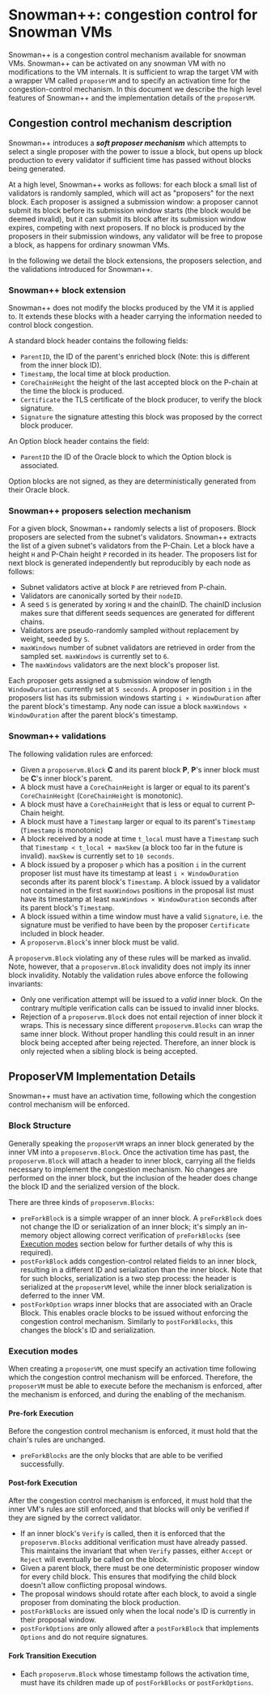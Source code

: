 # Snowman++: congestion control for Snowman VMs

Snowman++ is a congestion control mechanism available for snowman VMs. Snowman++ can be activated on any snowman VM with no modifications to the VM internals. It is sufficient to wrap the target VM with a wrapper VM called `proposerVM` and to specify an activation time for the congestion-control mechanism. In this document we describe the high level features of Snowman++ and the implementation details of the `proposerVM`.

## Congestion control mechanism description

Snowman++ introduces a **_soft proposer mechanism_** which attempts to select a single proposer with the power to issue a block, but opens up block production to every validator if sufficient time has passed without blocks being generated.

At a high level, Snowman++ works as follows: for each block a small list of validators is randomly sampled, which will act as "proposers" for the next block. Each proposer is assigned a submission window: a proposer cannot submit its block before its submission window starts (the block would be deemed invalid), but it can submit its block after its submission window expires, competing with next proposers. If no block is produced by the proposers in their submission windows, any validator will be free to propose a block, as happens for ordinary snowman VMs.

In the following we detail the block extensions, the proposers selection, and the validations introduced for Snowman++.

### Snowman++ block extension

Snowman++ does not modify the blocks produced by the VM it is applied to. It extends these blocks with a header carrying the information needed to control block congestion.

A standard block header contains the following fields:

- `ParentID`, the ID of the parent's enriched block (Note: this is different from the inner block ID).
- `Timestamp`, the local time at block production.
- `CoreChainHeight` the height of the last accepted block on the P-chain at the time the block is produced.
- `Certificate` the TLS certificate of the block producer, to verify the block signature.
- `Signature` the signature attesting this block was proposed by the correct block producer.

An Option block header contains the field:

- `ParentID` the ID of the Oracle block to which the Option block is associated.

Option blocks are not signed, as they are deterministically generated from their Oracle block.

### Snowman++ proposers selection mechanism

For a given block, Snowman++ randomly selects a list of proposers. Block proposers are selected from the subnet's validators. Snowman++ extracts the list of a given subnet's validators from the P-Chain. Let a block have a height `H` and P-Chain height `P` recorded in its header. The proposers list for next block is generated independently but reproducibly by each node as follows:

- Subnet validators active at block `P` are retrieved from P-chain.
- Validators are canonically sorted by their `nodeID`.
- A seed `S` is generated by xoring `H` and the chainID. The chainID inclusion makes sure that different seeds sequences are generated for different chains.
- Validators are pseudo-randomly sampled without replacement by weight, seeded by `S`.
- `maxWindows` number of subnet validators are retrieved in order from the sampled set. `maxWindows` is currently set to `6`.
- The `maxWindows` validators are the next block's proposer list.

Each proposer gets assigned a submission window of length `WindowDuration`. currently set at `5 seconds`.
A proposer in position `i` in the proposers list has its submission windows starting `i × WindowDuration` after the parent block's timestamp. Any node can issue a block `maxWindows × WindowDuration` after the parent block's timestamp.

### Snowman++ validations

The following validation rules are enforced:

- Given a `proposervm.Block` **C** and its parent block **P**, **P**'s inner block must be **C**'s inner block's parent.
- A block must have a `CoreChainHeight` is larger or equal to its parent's `CoreChainHeight` (`CoreChainHeight` is monotonic).
- A block must have a `CoreChainHeight` that is less or equal to current P-Chain height.
- A block must have a `Timestamp` larger or equal to its parent's `Timestamp` (`Timestamp` is monotonic)
- A block received by a node at time `t_local` must have a `Timestamp` such that `Timestamp < t_local + maxSkew` (a block too far in the future is invalid). `maxSkew` is currently set to `10 seconds`.
- A block issued by a proposer `p` which has a position `i` in the current proposer list must have its timestamp at least `i × WindowDuration` seconds after its parent block's `Timestamp`. A block issued by a validator not contained in the first `maxWindows` positions in the proposal list must have its timestamp at least `maxWindows × WindowDuration` seconds after its parent block's `Timestamp`.
- A block issued within a time window must have a valid `Signature`, i.e. the signature must be verified to have been by the proposer `Certificate` included in block header.
- A `proposervm.Block`'s inner block must be valid.

A `proposervm.Block` violating any of these rules will be marked as invalid. Note, however, that a `proposervm.Block` invalidity does not imply its inner block invalidity. Notably the validation rules above enforce the following invariants:

- Only one verification attempt will be issued to a _valid_ inner block. On the contrary multiple verification calls can be issued to invalid inner blocks.
- Rejection of a `proposervm.Block` does not entail rejection of inner block it wraps. This is necessary since different `proposervm.Blocks` can wrap the same inner block. Without proper handling this could result in an inner block being accepted after being rejected. Therefore, an inner block is only rejected when a sibling block is being accepted.

## ProposerVM Implementation Details

Snowman++ must have an activation time, following which the congestion control mechanism will be enforced.

### Block Structure

Generally speaking the `proposerVM` wraps an inner block generated by the inner VM into a `proposervm.Block`. Once the activation time has past, the `proposervm.Block` will attach a header to inner block, carrying all the fields necessary to implement the congestion mechanism. No changes are performed on the inner block, but the inclusion of the header does change the block ID and the serialized version of the block.

There are three kinds of `proposervm.Blocks`:

- `preForkBlock` is a simple wrapper of an inner block. A `preForkBlock` does not change the ID or serialization of an inner block; it's simply an in-memory object allowing correct verification of `preForkBlocks` (see [Execution modes](#execution-modes) section below for further details of why this is required).
- `postForkBlock` adds congestion-control related fields to an inner block, resulting in a different ID and serialization than the inner block. Note that for such blocks, serialization is a two step process: the header is serialized at the `proposerVM` level, while the inner block serialization is deferred to the inner VM.
- `postForkOption` wraps inner blocks that are associated with an Oracle Block. This enables oracle blocks to be issued without enforcing the congestion control mechanism. Similarly to `postForkBlocks`, this changes the block's ID and serialization.

### Execution modes

When creating a `proposerVM`, one must specify an activation time following which the congestion control mechanism will be enforced. Therefore, the `proposerVM` must be able to execute before the mechanism is enforced, after the mechanism is enforced, and during the enabling of the mechanism.

#### Pre-fork Execution

Before the congestion control mechanism is enforced, it must hold that the chain's rules are unchanged.

- `preForkBlocks` are the only blocks that are able to be verified successfully.

#### Post-fork Execution

After the congestion control mechanism is enforced, it must hold that the inner VM's rules are still enforced, and that blocks will only be verified if they are signed by the correct validator.

- If an inner block's `Verify` is called, then it is enforced that the `proposervm.Blocks` additional verification must have already passed. This maintains the invariant that when `Verify` passes, either `Accept` or `Reject` will eventually be called on the block.
- Given a parent block, there must be one deterministic proposer window for every child block. This ensures that modifying the child block doesn't allow conflicting proposal windows.
- The proposal windows should rotate after each block, to avoid a single proposer from dominating the block production.
- `postForkBlocks` are issued only when the local node's ID is currently in their proposal window.
- `postForkOptions` are only allowed after a `postForkBlock` that implements `Options` and do not require signatures.

#### Fork Transition Execution

- Each `proposervm.Block` whose timestamp follows the activation time, must have its children made up of `postForkBlocks` or `postForkOptions`.
